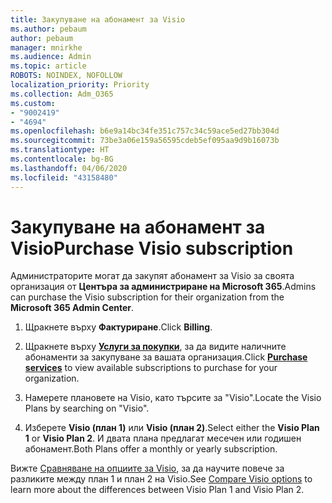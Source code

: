 ```yaml
---
title: Закупуване на абонамент за Visio
ms.author: pebaum
author: pebaum
manager: mnirkhe
ms.audience: Admin
ms.topic: article
ROBOTS: NOINDEX, NOFOLLOW
localization_priority: Priority
ms.collection: Adm_O365
ms.custom:
- "9002419"
- "4694"
ms.openlocfilehash: b6e9a14bc34fe351c757c34c59ace5ed27bb304d
ms.sourcegitcommit: 73be3a06e159a56595cdeb5ef095aa9d9b16073b
ms.translationtype: HT
ms.contentlocale: bg-BG
ms.lasthandoff: 04/06/2020
ms.locfileid: "43158480"
---
```

# <a name="purchase-visio-subscription"></a><span data-ttu-id="64ba4-102">Закупуване на абонамент за Visio</span><span class="sxs-lookup"><span data-stu-id="64ba4-102">Purchase Visio subscription</span></span>

<span data-ttu-id="64ba4-103">Администраторите могат да закупят абонамент за Visio за своята организация от **Центъра за администриране на Microsoft 365**.</span><span class="sxs-lookup"><span data-stu-id="64ba4-103">Admins can purchase the Visio subscription for their organization from the **Microsoft 365 Admin Center**.</span></span>

1. <span data-ttu-id="64ba4-104">Щракнете върху **Фактуриране**.</span><span class="sxs-lookup"><span data-stu-id="64ba4-104">Click **Billing**.</span></span>

2. <span data-ttu-id="64ba4-105">Щракнете върху **[Услуги за покупки](https://admin.microsoft.com/AdminPortal/Home?adminportal=1&msCV=%2BbOQtMNsz0ei8f5z.0.36#/catalog)**, за да видите наличните абонаменти за закупуване за вашата организация.</span><span class="sxs-lookup"><span data-stu-id="64ba4-105">Click **[Purchase services](https://admin.microsoft.com/AdminPortal/Home?adminportal=1&msCV=%2BbOQtMNsz0ei8f5z.0.36#/catalog)** to view available subscriptions to purchase for your organization.</span></span>

3. <span data-ttu-id="64ba4-106">Намерете плановете на Visio, като търсите за "Visio".</span><span class="sxs-lookup"><span data-stu-id="64ba4-106">Locate the Visio Plans by searching on "Visio".</span></span>

4. <span data-ttu-id="64ba4-107">Изберете **Visio (план 1)** или **Visio (план 2)**.</span><span class="sxs-lookup"><span data-stu-id="64ba4-107">Select either the **Visio Plan 1** or **Visio Plan 2**.</span></span> <span data-ttu-id="64ba4-108">И двата плана предлагат месечен или годишен абонамент.</span><span class="sxs-lookup"><span data-stu-id="64ba4-108">Both Plans offer a monthly or yearly subscription.</span></span>

<span data-ttu-id="64ba4-109">Вижте [Сравняване на опциите за Visio](https://products.office.com/Visio/microsoft-visio-plans-and-pricing-compare-visio-options), за да научите повече за разликите между план 1 и план 2 на Visio.</span><span class="sxs-lookup"><span data-stu-id="64ba4-109">See [Compare Visio options](https://products.office.com/Visio/microsoft-visio-plans-and-pricing-compare-visio-options) to learn more about the differences between Visio Plan 1 and Visio Plan 2.</span></span> 
